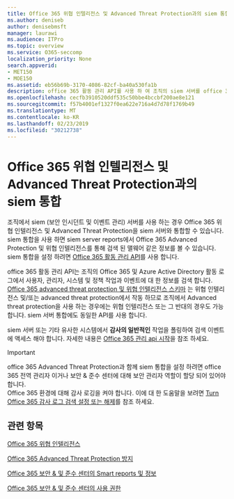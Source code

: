 ```yaml
---
title: Office 365 위협 인텔리전스 및 Advanced Threat Protection과의 siem 통합
ms.author: deniseb
author: denisebmsft
manager: laurawi
ms.audience: ITPro
ms.topic: overview
ms.service: O365-seccomp
localization_priority: None
search.appverid:
- MET150
- MOE150
ms.assetid: eb56b69b-3170-4086-82cf-ba40a530fa1b
description: office 365 활동 관리 API를 사용 하 여 조직의 siem 서버를 office 365 위협 인텔리전스 및 Advanced Threat Protection과 통합 합니다.
ms.openlocfilehash: cecfb3910520ddf535c50bbe4bccbf200ae8e121
ms.sourcegitcommit: f57b4001ef1327f0ea622e716a4d7d78f1769b49
ms.translationtype: MT
ms.contentlocale: ko-KR
ms.lasthandoff: 02/23/2019
ms.locfileid: "30212738"
---
```

# <a name="siem-integration-with-office-365-threat-intelligence-and-advanced-threat-protection"></a>Office 365 위협 인텔리전스 및 Advanced Threat Protection과의 siem 통합

조직에서 siem (보안 인시던트 및 이벤트 관리) 서버를 사용 하는 경우 Office 365 위협 인텔리전스 및 Advanced Threat Protection을 siem 서버와 통합할 수 있습니다. siem 통합을 사용 하면 siem server reports에서 Office 365 Advanced Protection 및 위협 인텔리전스를 통해 검색 된 맬웨어 같은 정보를 볼 수 있습니다. siem 통합을 설정 하려면 [Office 365 활동 관리 API](https://docs.microsoft.com/office/office-365-management-api/office-365-management-activity-api-reference)를 사용 합니다. 

office 365 활동 관리 API는 조직의 Office 365 및 Azure Active Directory 활동 로그에서 사용자, 관리자, 시스템 및 정책 작업과 이벤트에 대 한 정보를 검색 합니다. [Office 365 advanced threat protection 및 위협 인텔리전스 스키마](https://docs.microsoft.com/office/office-365-management-api/office-365-management-activity-api-schema#office-365-advanced-threat-protection-and-threat-intelligence-schema) 는 위협 인텔리전스 및/또는 advanced threat protection에서 작동 하므로 조직에서 Advanced threat protection을 사용 하는 경우에는 위협 인텔리전스 또는 그 반대의 경우도 가능 합니다. siem 서버 통합에도 동일한 API를 사용 합니다. 

siem 서버 또는 기타 유사한 시스템에서 **감사의 일반적인** 작업을 폴링하여 검색 이벤트에 액세스 해야 합니다. 자세한 내용은 [Office 365 관리 api 시작](https://docs.microsoft.com/office/office-365-management-api/get-started-with-office-365-management-apis)을 참조 하세요. 

> [!IMPORTANT]
> office 365 Advanced Threat Protection과 함께 siem 통합을 설정 하려면 office 365 전역 관리자 이거나 보안 & 준수 센터에 대해 보안 관리자 역할이 할당 되어 있어야 합니다.<br/>Office 365 환경에 대해 감사 로깅을 켜야 합니다. 이에 대 한 도움말을 보려면 [Turn Office 365 감사 로그 검색 설정 또는 해제](turn-audit-log-search-on-or-off.md)를 참조 하세요.

## <a name="related-topics"></a>관련 항목

[Office 365 위협 인텔리전스](office-365-ti.md)

[Office 365 Advanced Threat Protection 방지](office-365-atp.md)

[Office 365 보안 &amp; 및 준수 센터의 Smart reports 및 정보](reports-and-insights-in-security-and-compliance.md)
  
[Office 365 보안 &amp; 및 준수 센터의 사용 권한](permissions-in-the-security-and-compliance-center.md)
  

